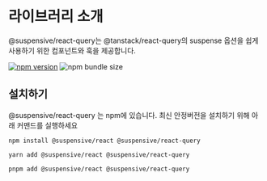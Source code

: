 # 라이브러리 소개

@suspensive/react-query는 @tanstack/react-query의 suspense 옵션을 쉽게 사용하기 위한 컴포넌트와 훅을 제공합니다.

[![npm version](https://img.shields.io/npm/v/@suspensive/react-query?color=61DAFB)](https://www.npmjs.com/package/@suspensive/react-query) ![npm bundle size](https://img.shields.io/bundlephobia/minzip/@suspensive/react-query)

## 설치하기

@suspensive/react-query 는 npm에 있습니다. 최신 안정버전을 설치하기 위해 아래 커맨드를 실행하세요

```shell
npm install @suspensive/react @suspensive/react-query
```

```shell
yarn add @suspensive/react @suspensive/react-query
```

```shell
pnpm add @suspensive/react @suspensive/react-query
```
